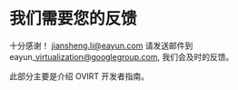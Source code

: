 # 我们需要您的反馈

十分感谢！
jiansheng.li@eayun.com
请发送邮件到eayun\_virtualization@googlegroup.com, 我们会及时的反馈。

此部分主要是介绍 OVIRT 开发者指南。

